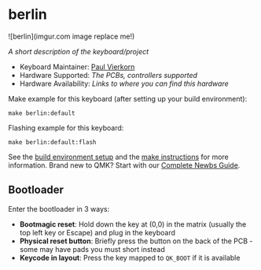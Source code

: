 # berlin

![berlin](imgur.com image replace me!)

*A short description of the keyboard/project*

* Keyboard Maintainer: [Paul Vierkorn](https://github.com/9hax)
* Hardware Supported: *The PCBs, controllers supported*
* Hardware Availability: *Links to where you can find this hardware*

Make example for this keyboard (after setting up your build environment):

    make berlin:default

Flashing example for this keyboard:

    make berlin:default:flash

See the [build environment setup](https://docs.qmk.fm/#/getting_started_build_tools) and the [make instructions](https://docs.qmk.fm/#/getting_started_make_guide) for more information. Brand new to QMK? Start with our [Complete Newbs Guide](https://docs.qmk.fm/#/newbs).

## Bootloader

Enter the bootloader in 3 ways:

* **Bootmagic reset**: Hold down the key at (0,0) in the matrix (usually the top left key or Escape) and plug in the keyboard
* **Physical reset button**: Briefly press the button on the back of the PCB - some may have pads you must short instead
* **Keycode in layout**: Press the key mapped to `QK_BOOT` if it is available
